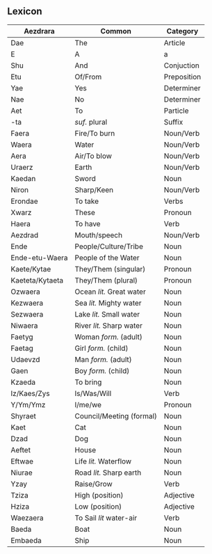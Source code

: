 ## Lexicon

|Aezdrara         |Common                    |Category     |
|-----------------|--------------------------|-------------|
| Dae             | The                      | Article     |
| E               | A|a                      | Particle    |
| Shu             | And                      | Conjuction  |
| Etu             | Of/From                  | Preposition |
| Yae             | Yes                      | Determiner  |
| Nae             | No                       | Determiner  |
| Aet             | To                       | Particle    |
| -ta             | _suf._ plural            | Suffix      |
| Faera           | Fire/To burn             | Noun/Verb   |
| Waera           | Water                    | Noun/Verb   |
| Aera            | Air/To blow              | Noun/Verb   |
| Uraerz          | Earth                    | Noun/Verb   |
| Kaedan          | Sword                    | Noun        |
| Niron           | Sharp/Keen               | Noun/Verb   |
| Erondae         | To take                  | Verbs       |
| Xwarz           | These                    | Pronoun     |
| Haera           | To have                  | Verb        |
| Aezdrad         | Mouth/speech             | Noun/Verb   |
| Ende            | People/Culture/Tribe     | Noun        |
| Ende-etu-Waera  | People of the Water      | Noun        |
| Kaete/Kytae     | They/Them (singular)     | Pronoun     |
| Kaeteta/Kytaeta | They/Them (plural)       | Pronoun     |
| Ozwaera         | Ocean _lit._ Great water | Noun        |
| Kezwaera        | Sea _lit._ Mighty water  | Noun        |
| Sezwaera        | Lake _lit._ Small water  | Noun        |
| Niwaera         | River _lit._ Sharp water | Noun        |
| Faetyg          | Woman _form._ (adult)    | Noun        |
| Faetag          | Girl _form._ (child)     | Noun        |
| Udaevzd         | Man _form._ (adult)      | Noun        |
| Gaen            | Boy _form._ (child)      | Noun        |
| Kzaeda          | To bring                 | Noun        |
| Iz/Kaes/Zys     | Is/Was/Will              | Verb        |
| Y/Ym/Ymz        | I/me/we                  | Pronoun     |
| Shyraet         | Council/Meeting (formal) | Noun        |
| Kaet            | Cat                      | Noun        |
| Dzad            | Dog                      | Noun        |
| Aeftet          | House                    | Noun        |
| Eftwae          | Life _lit._ Waterflow    | Noun        |
| Niurae          | Road _lit._ Sharp earth  | Noun        |
| Yzay            | Raise/Grow               | Verb        |
| Tziza           | High (position)          | Adjective   |
| Hziza           | Low (position)           | Adjective   |
| Waezaera        | To Sail _lit_ water-air  | Verb        |
| Baeda           | Boat                     | Noun        |
| Embaeda         | Ship                     | Noun        |
